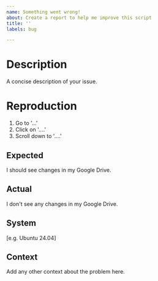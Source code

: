 ```yaml
---
name: Something went wrong!
about: Create a report to help me improve this script
title: ''
labels: bug

---
```


# Description

A concise description of your issue.

# Reproduction

1. Go to '...'
2. Click on '....'
3. Scroll down to '....'

## Expected

I should see changes in my Google Drive.

## Actual

I don't see any changes in my Google Drive.

## System

[e.g. Ubuntu 24.04]

## Context

Add any other context about the problem here.

